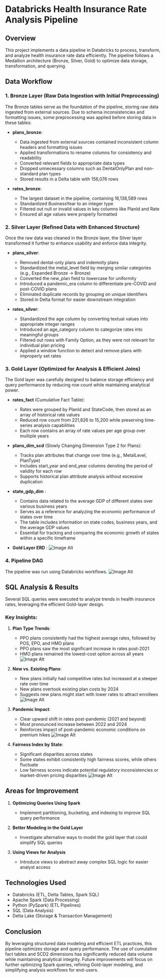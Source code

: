 # Databricks Health Insurance Rate Analysis Pipeline

## Overview
This project implements a data pipeline in Databricks to process, transform, and analyze health insurance rate data efficiently. The pipeline follows a Medallion architecture (Bronze, Silver, Gold) to optimize data storage, transformation, and querying.

## Data Workflow

### 1. Bronze Layer (Raw Data Ingestion with Initial Preprocessing)
The Bronze tables serve as the foundation of the pipeline, storing raw data ingested from external sources. Due to schema inconsistencies and formatting issues, some preprocessing was applied before storing data in these tables:

- **plans_bronze**:
  - Data ingested from external sources contained inconsistent column headers and formatting issues
  - Applied transformations to rename columns for consistency and readability
  - Converted relevant fields to appropriate data types
  - Dropped unnecessary columns such as DentalOnlyPlan and non-standard plan types
  - Stored results in a Delta table with 156,076 rows

- **rates_bronze**:
  - The largest dataset in the pipeline, containing 16,138,589 rows
  - Standardized BusinessYear to an integer type
  - Filtered out null or invalid values in key columns like PlanId and Rate
  - Ensured all age values were properly formatted

### 2. Silver Layer (Refined Data with Enhanced Structure)
Once the raw data was cleaned in the Bronze layer, the Silver layer transformed it further to enhance usability and enforce data integrity.

- **plans_silver**:
  - Removed dental-only plans and indemnity plans
  - Standardized the metal_level field by merging similar categories (e.g., Expanded Bronze → Bronze)
  - Converted the new_plan field to lowercase for uniformity
  - Introduced a pandemic_era column to differentiate pre-COVID and post-COVID plans
  - Eliminated duplicate records by grouping on unique identifiers
  - Stored in Delta format for easier downstream integration

- **rates_silver**:
  - Standardized the age column by converting textual values into appropriate integer ranges
  - Introduced an age_category column to categorize rates into meaningful groups
  - Filtered out rows with Family Option, as they were not relevant for individual plan pricing
  - Applied a window function to detect and remove plans with improperly set rates

### 3. Gold Layer (Optimized for Analysis & Efficient Joins)
The Gold layer was carefully designed to balance storage efficiency and query performance by reducing row count while maintaining analytical power.

- **rates_fact** (Cumulative Fact Table):
  - Rates were grouped by PlanId and StateCode, then stored as an array of historical rate values
  - Reduced row count from 221,826 to 15,200 while preserving time-series analysis capabilities
  - Each row contains an array of rate values per age group over multiple years

- **plans_dim_scd** (Slowly Changing Dimension Type 2 for Plans):
  - Tracks plan attributes that change over time (e.g., MetalLevel, PlanType)
  - Includes start_year and end_year columns denoting the period of validity for each row
  - Supports historical plan attribute analysis without excessive duplication
 
- **state_gdp_dim** :
  - Contains data related to the average GDP of different states over various business years
  - Serves as a reference for analyzing the economic performance of states over time
  - The table includes information on state codes, business years, and the average GDP values
  - Essential for tracking and comparing the economic growth of states within a specific timeframe

- **Gold Layer ERD** :
![Image Alt](https://github.com/Rabago85/databricks_project/blob/896e31c6d5163bce7ca2e26614cda32576a816a5/erd.jpg)

### 4. Pipeline DAG
The pipeline was run using Databricks workflows.
![Image Alt](https://github.com/Rabago85/databricks_project/blob/188ec05ce09d1b1d34f8cf990e3b9fbfb7b9f952/dag.jpg)

## SQL Analysis & Results
Several SQL queries were executed to analyze trends in health insurance rates, leveraging the efficient Gold-layer design.

### Key Insights:

1. **Plan Type Trends**:
   - PPO plans consistently had the highest average rates, followed by POS, EPO, and HMO plans
   - PPO plans saw the most significant increase in rates post-2021
   - HMO plans remained the lowest-cost option across all years
![Image Alt](https://github.com/Rabago85/databricks_project/blob/896e31c6d5163bce7ca2e26614cda32576a816a5/y_o_y_rate_by_plan_type.jpg)

2. **New vs. Existing Plans**:
   - New plans initially had competitive rates but increased at a steeper rate over time
   - New plans overtook existing plan costs by 2024
   - Suggests new plans might start with lower rates to attract enrollees
![Image Alt](https://github.com/Rabago85/databricks_project/blob/896e31c6d5163bce7ca2e26614cda32576a816a5/y_o_y_rate_by_new_or_existing.jpg)

3. **Pandemic Impact**:
   - Clear upward shift in rates post-pandemic (2021 and beyond)
   - Most pronounced increase between 2022 and 2024
   - Reinforces impact of post-pandemic economic conditions on premium hikes
![Image Alt](https://github.com/Rabago85/databricks_project/blob/896e31c6d5163bce7ca2e26614cda32576a816a5/y_o_y_rate_by_pandemic_era.jpg)

4. **Fairness Index by State**:
   - Significant disparities across states
   - Some states exhibit consistently high fairness scores, while others fluctuate
   - Low fairness scores indicate potential regulatory inconsistencies or market-driven pricing disparities
![Image Alt](https://github.com/Rabago85/databricks_project/blob/896e31c6d5163bce7ca2e26614cda32576a816a5/y_o_y_fairness_index.jpg)

## Areas for Improvement

1. **Optimizing Queries Using Spark**
   - Implement partitioning, bucketing, and indexing to improve SQL query performance

2. **Better Modeling in the Gold Layer**
   - Investigate alternative ways to model the gold layer that could simplify SQL queries

3. **Using Views for Analysis**
   - Introduce views to abstract away complex SQL logic for easier analyst access

## Technologies Used

- Databricks (ETL, Delta Tables, Spark SQL)
- Apache Spark (Data Processing)
- Python (PySpark) (ETL Pipelines)
- SQL (Data Analysis)
- Delta Lake (Storage & Transaction Management)

## Conclusion
By leveraging structured data modeling and efficient ETL practices, this pipeline optimizes storage and query performance. The use of cumulative fact tables and SCD2 dimensions has significantly reduced data volume while maintaining analytical integrity. Future improvements will focus on further optimizing Spark queries, refining Gold-layer modeling, and simplifying analysis workflows for end-users.
